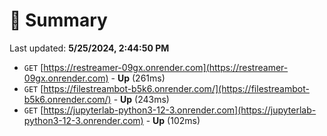 # 📖 Summary
Last updated: **5/25/2024, 2:44:50 PM**

- `GET` [https://restreamer-09gx.onrender.com](https://restreamer-09gx.onrender.com) - **Up** (261ms)
- `GET` [https://filestreambot-b5k6.onrender.com/](https://filestreambot-b5k6.onrender.com/) - **Up** (243ms)
- `GET` [https://jupyterlab-python3-12-3.onrender.com](https://jupyterlab-python3-12-3.onrender.com) - **Up** (102ms)
